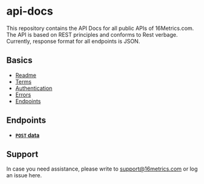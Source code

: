 api-docs
========
This repository contains the API Docs for all public APIs of 16Metrics.com. The API is based on REST principles and conforms to Rest verbage. Currently, response format for all endpoints is JSON.   

Basics
------
* [Readme](https://github.com/16Metrics/api-docs/blob/master/README.md)
* [Terms](https://github.com/16Metrics/api-docs/blob/master/terms.md)
* [Authentication](https://github.com/16Metrics/api-docs/blob/master/authentication.md)
* [Errors](https://github.com/16Metrics/api-docs/blob/master/errors.md)
* [Endpoints](https://github.com/16Metrics/api-docs/blob/master/endpoints)

Endpoints
---------
- **[<code>POST</code> data](https://github.com/16Metrics/api-docs/blob/master/endpoints/data/POST.md)**

Support
-------
In case you need assistance, please write to support@16metrics.com or log an issue here.
